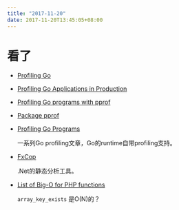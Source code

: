 ```yaml
---
title: "2017-11-20"
date: 2017-11-20T13:45:05+08:00
---
```


# 看了

+ [Profiling Go](http://www.integralist.co.uk/posts/profiling-go/)
+ [Profiling Go Applications in Production](https://stackimpact.com/blog/profiling-go-applications-in-production/)
+ [Profiling Go programs with pprof](https://jvns.ca/blog/2017/09/24/profiling-go-with-pprof/)
+ [Package pprof](https://golang.org/pkg/runtime/pprof/)
+ [Profiling Go Programs](https://blog.golang.org/profiling-go-programs)

    一系列Go profiling文章，Go的runtime自带profiling支持。

+ [FxCop](https://en.wikipedia.org/wiki/FxCop)

    .Net的静态分析工具。

+ [List of Big-O for PHP functions](https://stackoverflow.com/questions/2473989/list-of-big-o-for-php-functions/2484455#2484455)

    `array_key_exists` 是O(N)的？
